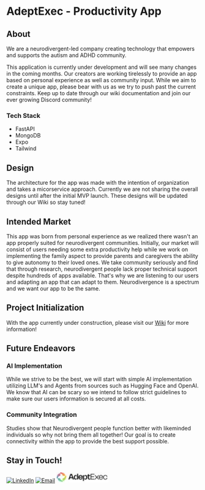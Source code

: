 # AdeptExec - Productivity App

## About
We are a neurodivergent-led company creating technology that empowers and supports the autism and ADHD community.  

​This application is currently under development and will see many changes in the coming months. Our creators are working tirelessly to provide an app based on personal experience as well as community input. While we aim to create a unique app, please bear with us as we try to push past the current constraints. Keep up to date through our wiki documentation and join our ever growing Discord community! 

### Tech Stack
- FastAPI
- MongoDB
- Expo
- Tailwind

## Design
The architecture for the app was made with the intention of organization and takes a micorservice approach. Currently we are not sharing the overall designs until after the initial MVP launch. These designs will be updated through our Wiki so stay tuned!

## Intended Market
This app was born from personal experience as we realized there wasn't an app properly suited for neurodivergent communities. Initially, our market will consist of users needing some extra productivity help while we work on implementing the family aspect to provide parents and caregivers the ability to give autonomy to their loved ones. We take community seriously and find that through research, neurodivergent people lack proper technical support despite hundreds of apps available. That's why we are listening to our users and adapting an app that can adapt to them. Neurodivergence is a spectrum and we want our app to be the same.

## Project Initialization 
With the app currently under construction, please visit our [Wiki](https://github.com/LilliDarling/audhd/wiki/Backend-Authentication-System) for more information!

## Future Endeavors
### AI Implementation
While we strive to be the best, we will start with simple AI implementation utilizing LLM's and Agents from sources such as Hugging Face and OpenAI. We know that AI can be scary so we intend to follow strict guidelines to make sure our users information is secured at all costs.

### Community Integration
Studies show that Neurodivergent people function better with likeminded individuals so why not bring them all together! Our goal is to create connectivity within the app to provide the best support possible.

## Stay in Touch!
[![LinkedIn](https://img.shields.io/badge/LinkedIn-0077B5?style=for-the-badge&logo=linkedin&logoColor=white)](https://www.linkedin.com/company/adeptexec) 
[![Email](https://img.shields.io/badge/Gmail-D14836?style=for-the-badge&logo=gmail&logoColor=white)](info@adeptexec.co) 
<a href="https://www.adeptexec.com/">
    <img src="./assets/wordLogo.jpg" width="135" height="auto" alt="Website">
</a>